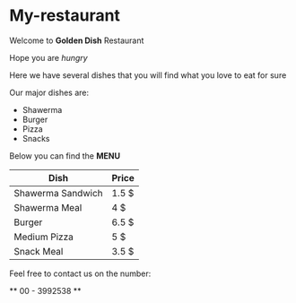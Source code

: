 # My-restaurant

Welcome to **Golden Dish** Restaurant

Hope you are *hungry*

Here we have several dishes that you will find what you love to eat for sure

Our major dishes are:
- Shawerma 
- Burger 
- Pizza
- Snacks 

Below you can find the **MENU** 

| Dish | Price |
| ---- | ----- |
| Shawerma Sandwich | 1.5 $ |
| Shawerma Meal | 4 $ |
| Burger | 6.5 $ |
| Medium Pizza | 5 $ |
| Snack Meal | 3.5 $ | 

Feel free to contact us on the number: 

** 00 - 3992538 ** 
